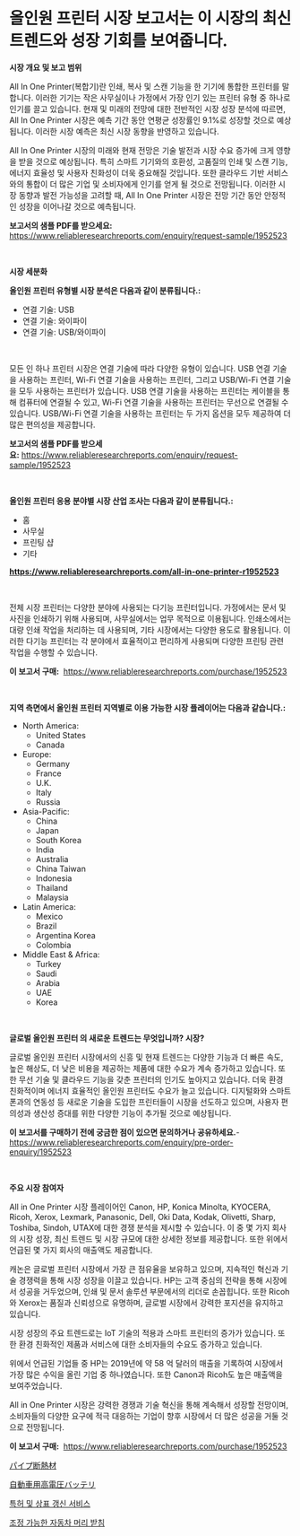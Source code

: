 <p><h1>올인원 프린터 시장 보고서는 이 시장의 최신 트렌드와 성장 기회를 보여줍니다.</h1></p><p><strong>시장 개요 및 보고 범위</strong></p>
<p><p> All In One Printer(복합기)란 인쇄, 복사 및 스캔 기능을 한 기기에 통합한 프린터를 말합니다. 이러한 기기는 작은 사무실이나 가정에서 가장 인기 있는 프린터 유형 중 하나로 인기를 끌고 있습니다. 현재 및 미래의 전망에 대한 전반적인 시장 성장 분석에 따르면, All In One Printer 시장은 예측 기간 동안 연평균 성장률인 9.1%로 성장할 것으로 예상됩니다. 이러한 시장 예측은 최신 시장 동향을 반영하고 있습니다.</p><p>All In One Printer 시장의 미래와 현재 전망은 기술 발전과 시장 수요 증가에 크게 영향을 받을 것으로 예상됩니다. 특히 스마트 기기와의 호환성, 고품질의 인쇄 및 스캔 기능, 에너지 효율성 및 사용자 친화성이 더욱 중요해질 것입니다. 또한 클라우드 기반 서비스와의 통합이 더 많은 기업 및 소비자에게 인기를 얻게 될 것으로 전망됩니다. 이러한 시장 동향과 발전 가능성을 고려할 때, All In One Printer 시장은 전망 기간 동안 안정적인 성장을 이어나갈 것으로 예측됩니다.</p></p>
<p><strong>보고서의 샘플 PDF를 받으세요:</strong> <a href="https://www.reliableresearchreports.com/enquiry/request-sample/1952523">https://www.reliableresearchreports.com/enquiry/request-sample/1952523</a></p>
<p>&nbsp;</p>
<p><strong>시장 세분화</strong></p>
<p><strong>올인원 프린터 유형별 시장 분석은 다음과 같이 분류됩니다.:</strong></p>
<p><ul><li>연결 기술: USB</li><li>연결 기술: 와이파이</li><li>연결 기술: USB/와이파이</li></ul></p>
<p>&nbsp;</p>
<p><p>모든 인 하나 프린터 시장은 연결 기술에 따라 다양한 유형이 있습니다. USB 연결 기술을 사용하는 프린터, Wi-Fi 연결 기술을 사용하는 프린터, 그리고 USB/Wi-Fi 연결 기술을 모두 사용하는 프린터가 있습니다. USB 연결 기술을 사용하는 프린터는 케이블을 통해 컴퓨터에 연결될 수 있고, Wi-Fi 연결 기술을 사용하는 프린터는 무선으로 연결될 수 있습니다. USB/Wi-Fi 연결 기술을 사용하는 프린터는 두 가지 옵션을 모두 제공하여 더 많은 편의성을 제공합니다.</p></p>
<p><strong>보고서의 샘플 PDF를 받으세요:</strong>&nbsp;<a href="https://www.reliableresearchreports.com/enquiry/request-sample/1952523">https://www.reliableresearchreports.com/enquiry/request-sample/1952523</a></p>
<p>&nbsp;</p>
<p><strong> 올인원 프린터 응용 분야별 시장 산업 조사는 다음과 같이 분류됩니다.:</strong></p>
<p><ul><li>홈</li><li>사무실</li><li>프린팅 샵</li><li>기타</li></ul></p>
<p><strong><a href="https://www.reliableresearchreports.com/all-in-one-printer-r1952523">https://www.reliableresearchreports.com/all-in-one-printer-r1952523</a></strong></p>
<p>&nbsp;</p>
<p><p>전체 시장 프린터는 다양한 분야에 사용되는 다기능 프린터입니다. 가정에서는 문서 및 사진을 인쇄하기 위해 사용되며, 사무실에서는 업무 목적으로 이용됩니다. 인쇄소에서는 대량 인쇄 작업을 처리하는 데 사용되며, 기타 시장에서는 다양한 용도로 활용됩니다. 이러한 다기능 프린터는 각 분야에서 효율적이고 편리하게 사용되며 다양한 프린팅 관련 작업을 수행할 수 있습니다.</p></p>
<p><strong>이 보고서 구매:</strong>&nbsp; <a href="https://www.reliableresearchreports.com/purchase/1952523">https://www.reliableresearchreports.com/purchase/1952523</a></p>
<p>&nbsp;</p>
<p><strong>지역 측면에서 올인원 프린터 지역별로 이용 가능한 시장 플레이어는 다음과 같습니다.:</strong></p>
<p><ul>
    <li>
        North America:
        <ul>
            <li>United States</li>
            <li>Canada</li>
        </ul>
    </li>
    <li>
        Europe:
        <ul>
            <li>Germany</li>
            <li>France</li>
            <li>U.K.</li>
            <li>Italy</li>
            <li>Russia</li>
        </ul>
    </li>
    <li>
        Asia-Pacific:
        <ul>
            <li>China</li>
            <li>Japan</li>
            <li>South Korea</li>
            <li>India</li>
            <li>Australia</li>
            <li>China Taiwan</li>
            <li>Indonesia</li>
            <li>Thailand</li>
            <li>Malaysia</li>
        </ul>
    </li>
    <li>
        Latin America:
        <ul>
            <li>Mexico</li>
            <li>Brazil</li>
            <li>Argentina Korea</li>
            <li>Colombia</li>
        </ul>
    </li>
    <li>
        Middle East & Africa:
        <ul>
            <li>Turkey</li>
            <li>Saudi</li>
            <li>Arabia</li>
            <li>UAE</li>
            <li>Korea</li>
        </ul>
    </li>
    </ul></p>
<p>&nbsp;</p>
<p><strong>글로벌 올인원 프린터 의 새로운 트렌드는 무엇입니까? 시장?</strong></p>
<p><p>글로벌 올인원 프린터 시장에서의 신흥 및 현재 트렌드는 다양한 기능과 더 빠른 속도, 높은 해상도, 더 낮은 비용을 제공하는 제품에 대한 수요가 계속 증가하고 있습니다. 또한 무선 기술 및 클라우드 기능을 갖춘 프린터의 인기도 높아지고 있습니다. 더욱 환경 친화적이며 에너지 효율적인 올인원 프린터도 수요가 늘고 있습니다. 디지털화와 스마트폰과의 연동성 등 새로운 기술을 도입한 프린터들이 시장을 선도하고 있으며, 사용자 편의성과 생산성 증대를 위한 다양한 기능이 추가될 것으로 예상됩니다.</p></p>
<p><strong>이 보고서를 구매하기 전에 궁금한 점이 있으면 문의하거나 공유하세요.</strong>- <a href="https://www.reliableresearchreports.com/enquiry/pre-order-enquiry/1952523">https://www.reliableresearchreports.com/enquiry/pre-order-enquiry/1952523</a></p>
<p>&nbsp;</p>
<p><strong>주요 시장 참여자</strong></p>
<p><p>All in One Printer 시장 플레이어인 Canon, HP, Konica Minolta, KYOCERA, Ricoh, Xerox, Lexmark, Panasonic, Dell, Oki Data, Kodak, Olivetti, Sharp, Toshiba, Sindoh, UTAX에 대한 경쟁 분석을 제시할 수 있습니다. 이 중 몇 가지 회사의 시장 성장, 최신 트렌드 및 시장 규모에 대한 상세한 정보를 제공합니다. 또한 위에서 언급된 몇 가지 회사의 매출액도 제공합니다.</p><p>캐논은 글로벌 프린터 시장에서 가장 큰 점유율을 보유하고 있으며, 지속적인 혁신과 기술 경쟁력을 통해 시장 성장을 이끌고 있습니다. HP는 고객 중심의 전략을 통해 시장에서 성공을 거두었으며, 인쇄 및 문서 솔루션 부문에서의 리더로 손꼽힙니다. 또한 Ricoh와 Xerox는 품질과 신뢰성으로 유명하며, 글로벌 시장에서 강력한 포지션을 유지하고 있습니다.</p><p>시장 성장의 주요 트렌드로는 IoT 기술의 적용과 스마트 프린터의 증가가 있습니다. 또한 환경 친화적인 제품과 서비스에 대한 소비자들의 수요도 증가하고 있습니다.</p><p>위에서 언급된 기업들 중 HP는 2019년에 약 58 억 달러의 매출을 기록하여 시장에서 가장 많은 수익을 올린 기업 중 하나였습니다. 또한 Canon과 Ricoh도 높은 매출액을 보여주었습니다.</p><p>All in One Printer 시장은 강력한 경쟁과 기술 혁신을 통해 계속해서 성장할 전망이며, 소비자들의 다양한 요구에 적극 대응하는 기업이 향후 시장에서 더 많은 성공을 거둘 것으로 전망됩니다.</p></p>
<p><strong>이 보고서 구매:</strong>&nbsp;&nbsp;<a href="https://www.reliableresearchreports.com/purchase/1952523">https://www.reliableresearchreports.com/purchase/1952523</a></p>
<p><p><a href="https://medium.com/@rusty-marie2024/%E6%AC%A1%E3%81%AE%E6%96%87%E3%82%92%E6%97%A5%E6%9C%AC%E8%AA%9E%E3%81%AB%E7%BF%BB%E8%A8%B3%E3%81%97%E3%81%BE%E3%81%99-2024%E5%B9%B4%E3%81%8B%E3%82%892031%E5%B9%B4%E3%81%BE%E3%81%A7%E3%81%AE%E6%9C%9F%E9%96%93%E3%81%AB%E4%BA%88%E6%B8%AC%E3%81%95%E3%82%8C%E3%82%8B%E3%83%91%E3%82%A4%E3%83%97%E6%96%AD%E7%86%B1%E6%9D%90%E5%B8%82%E5%A0%B4%E3%81%AE%E5%88%86%E6%9E%90%E3%81%A8%E8%A6%8F%E6%A8%A1-48d81fe4fdc5">パイプ断熱材</a></p><p><a href="https://medium.com/@josephee58/%E8%87%AA%E5%8B%95%E8%BB%8A%E7%94%A8%E9%AB%98%E9%9B%BB%E5%9C%A7%E3%83%90%E3%83%83%E3%83%86%E3%83%AA%E3%83%BC%E5%B8%82%E5%A0%B4%E8%AA%BF%E6%9F%BB%E3%83%AC%E3%83%9D%E3%83%BC%E3%83%88-%E3%81%9D%E3%81%AE%E6%AD%B4%E5%8F%B2%E3%81%8A%E3%82%88%E3%81%B32031%E5%B9%B4%E3%81%BE%E3%81%A7%E3%81%AE%E4%BA%88%E6%B8%AC-b1d03219d93c">自動車用高電圧バッテリ</a></p><p><a href="https://medium.com/@kelsiorphy/%ED%8A%B9%ED%97%88-%EB%B0%8F-%EC%83%81%ED%91%9C-%EA%B0%B1%EC%8B%A0-%EC%84%9C%EB%B9%84%EC%8A%A4-%EC%8B%9C%EC%9E%A5%EC%9D%98-%EC%A0%90%EC%9C%A0%EC%9C%A8-%EB%B3%80%ED%99%94-%EB%B0%8F-%EC%8B%9C%EC%9E%A5-%EC%84%B1%EC%9E%A5-%ED%8A%B8%EB%A0%8C%EB%93%9C-2024-2031-2b47710aa8a4">특허 및 상표 갱신 서비스</a></p><p><a href="https://medium.com/@ronnyreilly2022/%EA%B0%80%EB%B3%80%EC%8B%9D-%EC%9E%90%EB%8F%99%EC%B0%A8-%EC%95%88%EB%A7%88%EB%B2%A0%EB%93%9C-%EB%A7%88%EC%BC%93-%EA%B7%9C%EB%AA%A8-%EB%B0%8F-%EC%8B%9C%EC%9E%A5-%EB%8F%99%ED%96%A5-%EC%99%84%EC%A0%84%ED%95%9C-%EC%82%B0%EC%97%85-%EA%B0%9C%EC%9A%94-2024%EB%85%84%EB%B6%80%ED%84%B0-2031%EB%85%84%EA%B9%8C%EC%A7%80-44c07f9c35fa">조정 가능한 자동차 머리 받침</a></p></p>